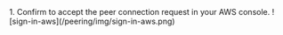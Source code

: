 <NavColumns>
<NavColumn>
<ColumnTitle>1. Confirm to accept the peer connection request in your AWS console. <ColumnTitle>
![sign-in-aws](/peering/img/sign-in-aws.png)
</NavColumn>
</NavColumns>
